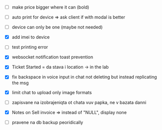 

- [ ] make price bigger where it can (bold)
- [ ] auto print for device => ask client if with modal is better

- [ ] device can only be one (maybe not needed)
- [x] add imei to device

- [ ] test printing error

- [x] websocket notification toast prevention

- [x] Ticket Started = da stava i location -> in the lab

- [x] fix backspace in voice input in chat not deleting but instead replicating the msg

- [x] limit chat to upload only image formats

- [ ] zapisvane na izobrajeniqta ot chata vuv papka, ne v bazata danni

- [x] Notes on Sell invoice => instead of "NULL", display none

- [ ] pravene na db backup peoridically 